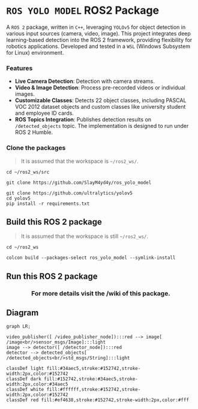 # `ROS YOLO MODEL` ROS2 Package
A ```ROS 2``` package, written in ```C++```, leveraging ```YOLOv5``` for object detection in various input sources (camera, video, image). This project integrates deep learning-based detection into the ROS 2 framework, providing flexibility for robotics applications. Developed and tested in a ```WSL``` (Windows Subsystem for Linux) environment.

### Features
* **Live Camera Detection**: Detection with camera streams.
* **Video & Image Detection**: Process pre-recorded videos or individual images.
* **Customizable Classes**: Detects 22 object classes, including PASCAL VOC 2012 dataset objects and custom classes like university student and employee ID cards.
* **ROS Topics Integration**: Publishes detection results on `/detected_objects` topic.
The implementation is designed to run under ROS 2 Humble.
### Clone the packages
>It is assumed that the workspace is `~/ros2_ws/`.
``` 
cd ~/ros2_ws/src
```
```
git clone https://github.com/SlayM4yd4y/ros_yolo_model
```
```
git clone https://github.com/ultralytics/yolov5  
cd yolov5
pip install -r requirements.txt  
```
## Build this ROS 2 package
>It is assumed that the workspace is still `~/ros2_ws/`.
```
cd ~/ros2_ws
```
```
colcon build --packages-select ros_yolo_model --symlink-install
```
## Run this ROS 2 package

<div align="center"><h3>For more details visit the /wiki of this package.</h3></div>

## Diagram
``` mermaid
graph LR;

video_publisher([ /video_publisher_node]):::red --> image[ /image<br/>sensor_msgs/Image]:::light
image --> detector([ /detector_node]):::red
detector --> detected_objects[ /detected_objects<br/>std_msgs/String]:::light

classDef light fill:#34aec5,stroke:#152742,stroke-width:2px,color:#152742  
classDef dark fill:#152742,stroke:#34aec5,stroke-width:2px,color:#34aec5
classDef white fill:#ffffff,stroke:#152742,stroke-width:2px,color:#152742
classDef red fill:#ef4638,stroke:#152742,stroke-width:2px,color:#fff
```

